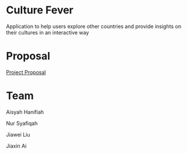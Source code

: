 # Culture Fever
Application to help users explore other countries and provide insights on their cultures in an interactive way

# Proposal
[Project Proposal](https://github.com/deco3500-2018/Matcha/wiki/Project-Proposal)

# Team
Aisyah Hanifiah

Nur Syafiqah

Jiawei Liu

Jiaxin Ai
